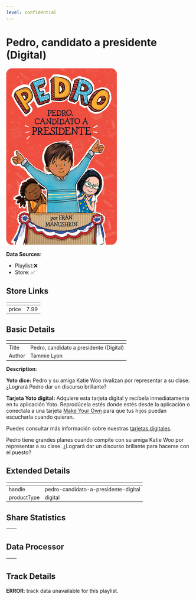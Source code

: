 ```yaml
---
level: confidential
---
```

# Pedro, candidato a presidente (Digital)

![card_[bSIQc].png](../../img/cards/card_[bSIQc].png)

**Data Sources**: 

- Playlist:❌
- Store: ✅


## Store Links

| <!-- --> | <!-- --> |
| - | - |
| price | 7.99 |


## Basic Details

| <!-- --> | <!-- --> |
| - | - |
| Title | Pedro, candidato a presidente (Digital) |
| Author | Tammie Lyon |

**Description**:

**Yoto dice:** Pedro y su amiga Katie Woo rivalizan por representar a su clase. ¿Logrará Pedro dar un discurso brillante?  
  
**Tarjeta Yoto digital:** Adquiere esta tarjeta digital y recíbela inmediatamente en tu aplicación Yoto. Reprodúcela estés donde estés desde la aplicación o conectala a una tarjeta [Make Your Own](/pages/myo) para que tus hijos puedan escucharla cuando quieran.   
  
Puedes consultar más información sobre nuestras [tarjetas digitales](/blogs/yoto-journal/what-are-digital-yoto-cards).  
  
Pedro tiene grandes planes cuando compite con su amiga Katie Woo por representar a su clase. ¿Logrará dar un discurso brillante para hacerse con el puesto?


## Extended Details

| <!-- --> | <!-- --> |
| - | - |
| handle | pedro-candidato-a-presidente-digital |
| productType | digital |


## Share Statistics

| <!-- --> | <!-- --> |
| - | - |


## Data Processor

| <!-- --> | <!-- --> |
| - | - |


## Track Details

**ERROR**: track data unavailable for this playlist.
